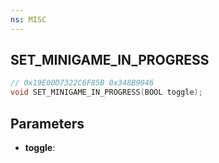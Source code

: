 ```yaml
---
ns: MISC
---
```

## SET_MINIGAME_IN_PROGRESS

```c
// 0x19E00D7322C6F85B 0x348B9046
void SET_MINIGAME_IN_PROGRESS(BOOL toggle);
```


## Parameters
* **toggle**: 

